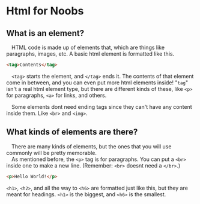 # Html for Noobs
## What is an element?
&emsp;HTML code is made up of elements that, which are things like paragraphs, images, etc. A basic html element is formatted like this.
```html
<tag>Contents</tag>
```
&emsp;`<tag>` starts the element, and `</tag>` ends it. The contents of that element come in between, and you can even put more html elements inside! "`tag`" isn't a real html element type, but there are different kinds of these, like `<p>` for paragraphs, `<a>` for links, and others. 

&emsp;Some elements dont need ending tags since they can't have any content inside them.  Like `<br>` and `<img>`.

## What kinds of elements are there?
&emsp;There are many kinds of elements, but the ones that you will use commonly will be pretty memorable.  
&emsp;As mentioned before, the `<p>` tag is for paragraphs. You can put a `<br>` inside one to make a new line. (Remember: `<br>` doesnt need a `</br>`.)
```html
<p>Hello World!</p>
```
`<h1>`, `<h2>`, and all the way to `<h6>` are formatted just like this, but they are meant for headings. `<h1>` is the biggest, and `<h6>` is the smallest.